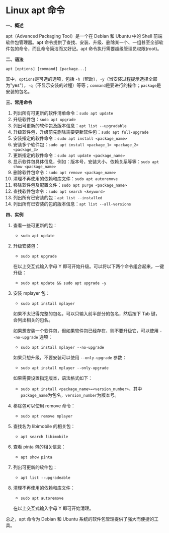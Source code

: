 # Linux apt 命令

**一、概述**

apt（Advanced Packaging Tool）是一个在 Debian 和 Ubuntu 中的 Shell 前端软件包管理器。apt 命令提供了查找、安装、升级、删除某一个、一组甚至全部软件包的命令，而且命令简洁而又好记。apt 命令执行需要超级管理员权限(root)。

**二、语法**

`apt [options] [command] [package...]`

其中，`options`是可选的选项，包括 `-h`（帮助），`-y`（当安装过程提示选择全部为"yes"），`-q`（不显示安装的过程）等等；`command`是要进行的操作；`package`是安装的包名。

**三、常用命令**

1. 列出所有可更新的软件清单命令：`sudo apt update`
2. 升级软件包：`sudo apt upgrade`
3. 列出可更新的软件包及版本信息：`apt list --upgradable`
4. 升级软件包，升级前先删除需要更新软件包：`sudo apt full-upgrade`
5. 安装指定的软件命令：`sudo apt install <package_name>`
6. 安装多个软件包：`sudo apt install <package_1> <package_2> <package_3>`
7. 更新指定的软件命令：`sudo apt update <package_name>`
8. 显示软件包具体信息，例如：版本号，安装大小，依赖关系等等：`sudo apt show <package_name>`
9. 删除软件包命令：`sudo apt remove <package_name>`
10. 清理不再使用的依赖和库文件：`sudo apt autoremove`
11. 移除软件包及配置文件：`sudo apt purge <package_name>`
12. 查找软件包命令：`sudo apt search <keyword>`
13. 列出所有已安装的包：`apt list --installed`
14. 列出所有已安装的包的版本信息：`apt list --all-versions`

**四、实例**

1. 查看一些可更新的包：
   - `sudo apt update`

2. 升级安装包：
   - `sudo apt upgrade`

   在以上交互式输入字母 Y 即可开始升级。可以将以下两个命令组合起来，一键升级：
   - `sudo apt update && sudo apt upgrade -y`

3. 安装 mplayer 包：
   - `sudo apt install mplayer`

   如果不太记得完整的包名，可以只输入前半部分的包名，然后按下 Tab 键，会列出相关的包名。

   如果想安装一个软件包，但如果软件包已经存在，则不要升级它，可以使用 `--no-upgrade` 选项：
   - `sudo apt install mplayer --no-upgrade`

   如果只想升级，不要安装可以使用 `--only-upgrade` 参数：
   - `sudo apt install mplayer --only-upgrade`

   如果需要设置指定版本，语法格式如下：
   - `sudo apt install <package_name>=<version_number>`，其中`package_name`为包名，`version_number`为版本号。

4. 移除包可以使用 remove 命令：
   - `sudo apt remove mplayer`

5. 查找名为 libimobile 的相关包：
   - `apt search libimobile`

6. 查看 pinta 包的相关信息：
   - `apt show pinta`

7. 列出可更新的软件包：
   - `apt list --upgradeable`

8. 清理不再使用的依赖和库文件：
   - `sudo apt autoremove`

   在以上交互式输入字母 Y 即可开始清理。

总之，apt 命令为 Debian 和 Ubuntu 系统的软件包管理提供了强大而便捷的工具。